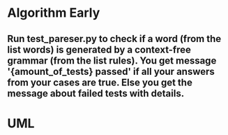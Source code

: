 # Algorithm Early
## Run test_pareser.py to check if a word (from the list words) is generated by a context-free grammar (from the list rules). You get message '{amount_of_tests} passed' if all your answers from your cases are true. Else you get the message about failed tests with details.
# UML
